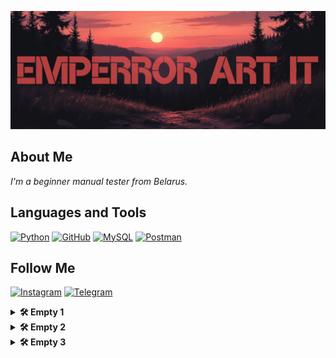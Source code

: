 [![Header](https://github.com/Emperror-Art-IT/Emperror-Art-IT/blob/main/assets/ae70cf08e2711f08af01aef1b6231df_4-fotor-20250910122240.png)](https://www.instagram.com/emperrorart/)

## About Me
<em style="font-style: italic;">I'm a beginner manual tester from Belarus.</em>

## Languages and Tools
[![Python](https://img.shields.io/badge/-Python-000000?style=for-the-badge&logo=Python&logoColor=ffffff)](https://www.python.org)
[![GitHub](https://img.shields.io/badge/-GitHub-000000?style=for-the-badge&logo=GitHub&logoColor=ffffff)](https://github.com/Emperror-Art-IT)
[![MySQL](https://img.shields.io/badge/-MySQL-000000?style=for-the-badge&logo=MySQL&logoColor=00618b)](https://www.mysql.com/)
[![Postman](https://img.shields.io/badge/-Postman-000000?style=for-the-badge&logo=Postman&logoColor=fe6e21)](https://postman.com)

## Follow Me
[![Instagram](https://img.shields.io/badge/-Instagram-000000?style=for-the-badge&logo=Instagram&logoColor=fd0964)](https://www.instagram.com/emperrorart/)
[![Telegram](https://img.shields.io/badge/-Telegram-000000?style=for-the-badge&logo=Telegram&logoColor=0395dd)](https://t.me/emperrorart)

<details>
  <summary><b>🛠️ Empty 1</b></summary>
  <br>
  <em style="font-style: italic;">It says it's empty...</em>
</details>

<details>
  <summary><b>🛠️ Empty 2</b></summary>
  <br>
  <em style="font-style: italic;">And here too it is empty.</em>
</details>

<details>
  <summary><b>🛠️ Empty 3</b></summary>
  <br>
  <em style="font-style: italic;">Yes, yes, and here too!</em>
</details>
  